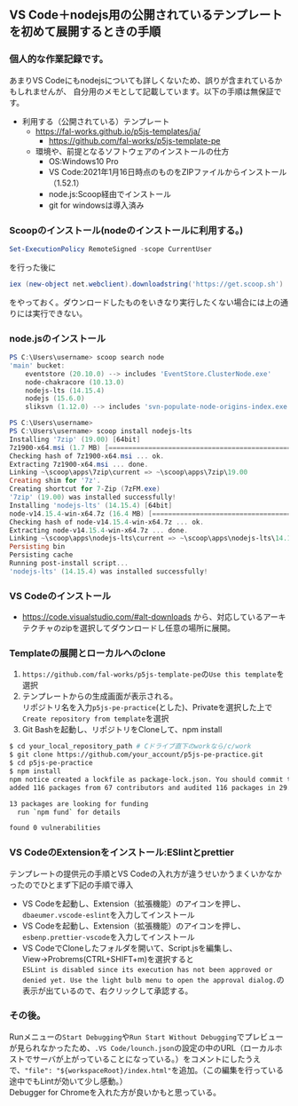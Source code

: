 ## VS Code＋nodejs用の公開されているテンプレートを初めて展開するときの手順

### 個人的な作業記録です。

あまりVS Codeにもnodejsについても詳しくないため、誤りが含まれているかもしれませんが、
自分用のメモとして記載しています。以下の手順は無保証です。

- 利用する（公開されている）テンプレート
  - https://fal-works.github.io/p5js-templates/ja/
    - https://github.com/fal-works/p5js-template-pe
  - 環境や、前提となるソフトウェアのインストールの仕方
    - OS:Windows10 Pro
    - VS Code:2021年1月16日時点のものをZIPファイルからインストール（1.52.1）
    - node.js:Scoop経由でインストール 
    - git for windowsは導入済み

### Scoopのインストール(nodeのインストールに利用する。)

```PowerShell
Set-ExecutionPolicy RemoteSigned -scope CurrentUser
```
を行った後に

```PowerShell
iex (new-object net.webclient).downloadstring('https://get.scoop.sh')
```
をやっておく。ダウンロードしたものをいきなり実行したくない場合には上の通りには実行できない。

### node.jsのインストール

```PowerShell
PS C:\Users\username> scoop search node
'main' bucket:
    eventstore (20.10.0) --> includes 'EventStore.ClusterNode.exe'
    node-chakracore (10.13.0)
    nodejs-lts (14.15.4)
    nodejs (15.6.0)
    sliksvn (1.12.0) --> includes 'svn-populate-node-origins-index.exe'

PS C:\Users\username>
PS C:\Users\username> scoop install nodejs-lts
Installing '7zip' (19.00) [64bit]
7z1900-x64.msi (1.7 MB) [=====================================================================================] 100%
Checking hash of 7z1900-x64.msi ... ok.
Extracting 7z1900-x64.msi ... done.
Linking ~\scoop\apps\7zip\current => ~\scoop\apps\7zip\19.00
Creating shim for '7z'.
Creating shortcut for 7-Zip (7zFM.exe)
'7zip' (19.00) was installed successfully!
Installing 'nodejs-lts' (14.15.4) [64bit]
node-v14.15.4-win-x64.7z (16.4 MB) [==========================================================================] 100%
Checking hash of node-v14.15.4-win-x64.7z ... ok.
Extracting node-v14.15.4-win-x64.7z ... done.
Linking ~\scoop\apps\nodejs-lts\current => ~\scoop\apps\nodejs-lts\14.15.4
Persisting bin
Persisting cache
Running post-install script...
'nodejs-lts' (14.15.4) was installed successfully!
```

### VS Codeのインストール

- https://code.visualstudio.com/#alt-downloads から、対応しているアーキテクチャのzipを選択してダウンロードし任意の場所に展開。

### Templateの展開とローカルへのclone

1. `https://github.com/fal-works/p5js-template-pe`の`Use this template`を選択
2. テンプレートからの生成画面が表示される。  
リポジトリ名を入力`p5js-pe-practice`(とした)、Privateを選択した上で`Create repository from template`を選択
3. Git Bashを起動し、リポジトリをCloneして、npm install  
``` bash
$ cd your_local_repository_path # Cドライブ直下のworkなら/c/work
$ git clone https://github.com/your_account/p5js-pe-practice.git
$ cd p5js-pe-practice
$ npm install
npm notice created a lockfile as package-lock.json. You should commit this file.
added 116 packages from 67 contributors and audited 116 packages in 29.956s

13 packages are looking for funding
  run `npm fund` for details

found 0 vulnerabilities
```
###  VS CodeのExtensionをインストール:ESlintとprettier
テンプレートの提供元の手順とVS Codeの入れ方が違うせいかうまくいかなかったのでひとまず下記の手順で導入
- VS Codeを起動し、Extension（拡張機能）のアイコンを押し、`dbaeumer.vscode-eslint`を入力してインストール
- VS Codeを起動し、Extension（拡張機能）のアイコンを押し、`esbenp.prettier-vscode`を入力してインストール
- VS CodeでCloneしたフォルダを開いて、Script.jsを編集し、View→Probrems(CTRL+SHIFT+m)を選択すると  
`ESLint is disabled since its execution has not been approved or denied yet. Use the light bulb menu to open the approval dialog.`の表示が出ているので、右クリックして承認する。

### その後。

Runメニューの`Start Debugging`や`Run Start Without Debugging`でプレビューが見られなかったため、`.VS Code/lounch.json`の設定の中のURL（ローカルホストでサーバが上がっていることになっている。）をコメントにしたうえで、`"file": "${workspaceRoot}/index.html"`を追加。（この編集を行っている途中でもLintが効いて少し感動。）  
Debugger for Chromeを入れた方が良いかもと思っている。


